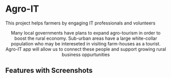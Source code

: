 # Agro-IT

This project helps farmers by engaging IT professionals and volunteers
<p><center>
Many local governments have plans to expand agro-tourism in order to boost the rural economy.
Sub-urban areas have a large white-collar population who may be intereseted in visiting farm-houses as a tourist. 
Agro-IT app will allow us to connect these people and support growing rural business oppurtunities
</center></p> 

## Features with Screenshots
